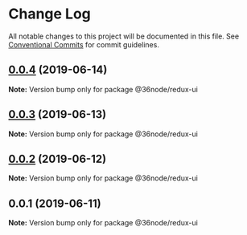 # Change Log

All notable changes to this project will be documented in this file.
See [Conventional Commits](https://conventionalcommits.org) for commit guidelines.

## [0.0.4](https://github.com/36node/redux-ui/compare/@36node/redux-ui@0.0.3...@36node/redux-ui@0.0.4) (2019-06-14)

**Note:** Version bump only for package @36node/redux-ui





## [0.0.3](https://github.com/36node/redux-ui/compare/@36node/redux-ui@0.0.2...@36node/redux-ui@0.0.3) (2019-06-13)

**Note:** Version bump only for package @36node/redux-ui





## [0.0.2](https://github.com/36node/redux-ui/compare/@36node/redux-ui@0.0.1...@36node/redux-ui@0.0.2) (2019-06-12)

**Note:** Version bump only for package @36node/redux-ui





## 0.0.1 (2019-06-11)

**Note:** Version bump only for package @36node/redux-ui
